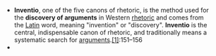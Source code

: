 - __**Inventio**__, one of the five canons of rhetoric, is the method used for the __discovery of arguments__ in Western [rhetoric](https://en.wikipedia.org/wiki/Rhetoric) and comes from the [Latin](https://en.wikipedia.org/wiki/Latin) word, meaning "invention" or "discovery". __Inventio__ is the central, indispensable canon of rhetoric, and traditionally means a systematic search for [arguments](https://en.wikipedia.org/wiki/Argument).[[1]](https://en.wikipedia.org/wiki/Inventio#cite_note-Glenn2008-1):151–156
- 
